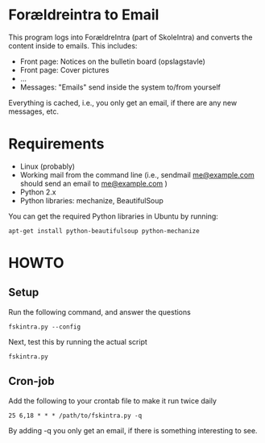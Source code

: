 Forældreintra to Email
======================

This program logs into ForældreIntra (part of SkoleIntra) and converts the content inside to emails. This includes:

* Front page: Notices on the bulletin board (opslagstavle)
* Front page: Cover pictures
* ...
* Messages: "Emails" send inside the system to/from yourself

Everything is cached, i.e., you only get an email, if there are any new messages, etc.

Requirements
============

* Linux (probably)
* Working mail from the command line (i.e., sendmail me@example.com should send an email to me@example.com )
* Python 2.x
* Python libraries: mechanize, BeautifulSoup

You can get the required Python libraries in Ubuntu by running:

	apt-get install python-beautifulsoup python-mechanize

HOWTO
=====

Setup
-----

Run the following command, and answer the questions

	fskintra.py --config

Next, test this by running the actual script

	fskintra.py

Cron-job
--------

Add the following to your crontab file to make it run twice daily

	25 6,18 * * * /path/to/fskintra.py -q

By adding -q you only get an email, if there is something interesting to see.
